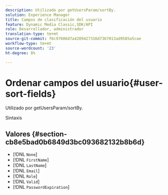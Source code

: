 ```yaml
---
description: Utilizado por getUsersParam/sortBy.
solution: Experience Manager
title: Campos de clasificación del usuario
feature: Dynamic Media Classic,SDK/API
role: Desarrollador, administrador
translation-type: tm+mt
source-git-commit: f6c97606d7a4209427316d7367013ad9585a5cae
workflow-type: tm+mt
source-wordcount: '23'
ht-degree: 8%

---
```



# Ordenar campos del usuario{#user-sort-fields}

Utilizado por getUsersParam/sortBy.

Sintaxis

## Valores {#section-cb8e5bad0b6849d3bc093682132b8b6d}

* [!DNL `None`]
* [!DNL `FirstName`]
* [!DNL `LastName`]
* [!DNL `Email`]
* [!DNL `Role`]
* [!DNL `Valid`]
* [!DNL `PasswordExpiration`]

